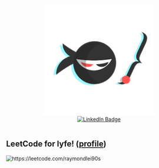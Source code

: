 <div id="header" align="center">
    <img src="/assets/images/icon.png" width="300"/>
    <div id="badges">
        <a href="https://www.linkedin.com/in/raymond-lei/">
            <img src="https://img.shields.io/badge/LinkedIn-blue?style=for-the-badge&logo=linkedin&logoColor=white" alt="LinkedIn Badge"/>
        </a>
    </div>
    <img src="https://komarev.com/ghpvc/?username=raymondlei90s&style=flat-square&color=blue" alt=""/>
</div>

<!-- ### Hi there 👋 -->
<!-- ### :fire: My Stats : -->
<!-- <p align="left"> <a href="https://github.com/ryo-ma/github-profile-trophy"><img src="https://github-profile-trophy.vercel.app/?username=raymondlei90s" alt="raymondlei90s" /></a> </p>
<p><img align="center" src="http://github-readme-streak-stats.herokuapp.com?user=raymondlei90s&theme=dark&background=000000" alt="raymondlei90s" /></p>
<p><img align="center" src="https://github-readme-stats.vercel.app/api?username=raymondlei90s&show_icons=true&locale=en" alt="raymondlei90s" /></p>
<p><img align="center" src="https://github-readme-stats.vercel.app/api/top-langs/?username=raymondlei90s" alt="raymondlei90s" /></p> -->

## LeetCode for lyfe! ([profile](https://leetcode.com/raymondlei90s))
<!-- [![Lei Yang's LeetCode stats](https://leetcode-stats-six.vercel.app/api?username=raymondlei90s)](https://github.com/KnlnKS/leetcode-stats) -->
<p><img align="center" src="https://leetcode-stats-six.vercel.app/api?username=raymondlei90s" alt="https://leetcode.com/raymondlei90s" /></p>

<!--
**raymondlei90s/raymondlei90s** is a ✨ _special_ ✨ repository because its `README.md` (this file) appears on your GitHub profile.

Here are some ideas to get you started:

- 🔭 I’m currently working on ...
- 🌱 I’m currently learning ...
- 👯 I’m looking to collaborate on ...
- 🤔 I’m looking for help with ...
- 💬 Ask me about ...
- 📫 How to reach me: ...
- 😄 Pronouns: ...
- ⚡ Fun fact: ...
-->
